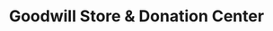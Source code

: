 ---
title: "Goodwill Store & Donation Center"
url: /calgary/goodwill-store-und-donation-center-sarcee-trail-nw/
shop: Gebrauchtwaren
---